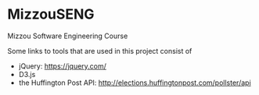 # MizzouSENG
Mizzou Software Engineering Course

Some links to tools that are used in this project consist of
* jQuery: https://jquery.com/
* D3.js 
* the Huffington Post API: http://elections.huffingtonpost.com/pollster/api

